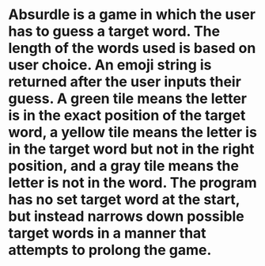 # Absurdle is a game in which the user has to guess a target word. The length of the words used is based on user choice. An emoji string is returned after the user inputs their guess. A green tile means the letter is in the exact position of the target word, a yellow tile means the letter is in the target word but not in the right position, and a gray tile means the letter is not in the word. The program has no set target word at the start, but instead narrows down possible target words in a manner that attempts to prolong the game. 
